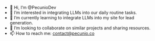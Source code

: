 - 👋 Hi, I’m @PecunioDev
- 👀 I’m interested in integrating LLMs into our daily routine tasks.
- 🌱 I’m currently learning to integrate LLMs into my site for lead generation.
- 💞️ I’m looking to collaborate on similar projects and sharing resources.
- 📫 How to reach me: contact@pecunio.co

<!---
PecunioDev/PecunioDev is a ✨ special ✨ repository because its `README.md` (this file) appears on your GitHub profile.
You can click the Preview link to take a look at your changes.
--->
